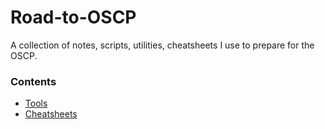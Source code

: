 # Road-to-OSCP

A collection of notes, scripts, utilities, cheatsheets I use to prepare for the OSCP.

### Contents

- [Tools](./tools/README.md)
- [Cheatsheets](./cheatsheets/README.md)
